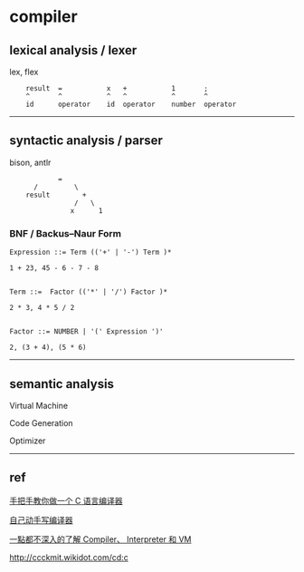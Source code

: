# compiler


## lexical analysis / lexer

lex, flex

```
    result  =           x   +           1       ;
    ^       ^           ^   ^           ^       ^
    id      operator    id  operator    number  operator

```


---

## syntactic analysis / parser

bison, antlr

```
            =
      /         \
    result        +
                /   \
               x      1
```


### BNF / Backus–Naur Form

```
Expression ::= Term (('+' | '-') Term )*

1 + 23, 45 - 6 - 7 - 8


Term ::=  Factor (('*' | '/') Factor )*

2 * 3, 4 * 5 / 2


Factor ::= NUMBER | '(' Expression ')'

2, (3 + 4), (5 * 6)
```


---

## semantic analysis

Virtual Machine

Code Generation

Optimizer

---

## ref

[手把手教你做一个 C 语言编译器](https://wizardforcel.gitbooks.io/diy-c-compiler/content/index.html)

[自己动手写编译器](https://pandolia.net/tinyc/index.html)

[一點都不深入的了解 Compiler、 Interpreter 和 VM](https://www.spreered.com/compiler_for_dummies/)

http://ccckmit.wikidot.com/cd:c